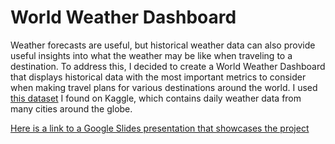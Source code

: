 # World Weather Dashboard
Weather forecasts are useful, but historical weather data can also provide useful insights into what the weather may be like when traveling to a destination.  To address this, I decided to create a World Weather Dashboard that displays historical data with the most important metrics to consider when making travel plans for various destinations around the world. I used [this dataset](https://www.kaggle.com/datasets/nelgiriyewithana/global-weather-repository) I found on Kaggle, which contains daily weather data from many cities around the globe. 

[Here is a link to a Google Slides presentation that showcases the project](https://docs.google.com/presentation/d/1h-J0lXU0PCJvcDFjWIAfV6IOpy1zYIRMWfadZOe9OiI/edit?usp=sharing)
